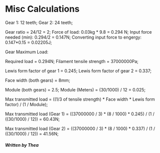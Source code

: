 # Misc Calculations

Gear 1: 12 teeth;
Gear 2: 24 teeth;

Gear ratio = 24/12 = 2;
Force of load: 0.03kg * 9.8 = 0.294 N;
Input force needed (min): 0.294/2 = 0.147N;
Converting input force to engergy: 0.147*0.15 = 0.02205J;

Gear Maximum Load:

Required load = 0.294N;
Filament tensile strength = 37000000Pa;

Lewis form factor of gear 1 = 0.245;
Lewis form factor of gear 2 = 0.337;

Face width (both gears) = 8mm;

Module (both gears) = 2.5;
Module (Meters) = (30/1000) / 12 = 0.025;

Max transmitted load = ((1/3 of tensile strength) * Face width * Lewis form factor) / (1 / Module);

Max transmitted load (Gear 1) = ((37000000 / 3) * (8 / 1000) * 0.245) / (1 / ((30/1000) / 12)) = 60.43N;

Max transmitted load (Gear 2) = ((37000000 / 3) * (8 / 1000) * 0.337) / (1 / ((30/1000) / 12)) = 41.56N;

##### Written by Thea
